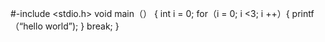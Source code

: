 #-include <stdio.h>
void main（）
{
int i = 0;
for（i = 0; i <3; i ++）{
printf（“hello world”);
}
break;
}
